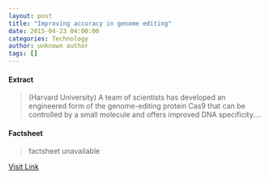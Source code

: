 ```yaml
---
layout: post
title: "Improving accuracy in genome editing"
date: 2015-04-23 04:00:00
categories: Technology
author: unknown author
tags: []
---
```



#### Extract
>(Harvard University) A team of scientists has developed an engineered form of the genome-editing protein Cas9 that can be controlled by a small molecule and offers improved DNA specificity....

#### Factsheet
>factsheet unavailable

[Visit Link](http://www.eurekalert.org/pub_releases/2015-04/hu-iai042315.php)


